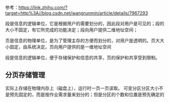 参考：https://link.zhihu.com/?target=http%3A//blog.csdn.net/wangrunmin/article/details/7967293

段是信息的逻辑单位，它是根据用户的需要划分的，因此段对用户是可见的；段的大小不固定，有它所完成的功能决定；段向用户提供二维地址空间；

页是信息的物理单位，是为了管理主存的方便而划分的，对用户是透明的。页大大小固定，由系统决定。页向用户提供的是一维地址空间

段是信息的逻辑单位，便于存储保护和信息的共享，页的保护和共享受到限制。


## 分页存储管理
实际上存储在物理内存上（磁盘上），运行时一页一页读取。
可变分区分区大小不是预先固定的，而是按作业需求量来划分的；但是分区的个数和位置是预先确定的

